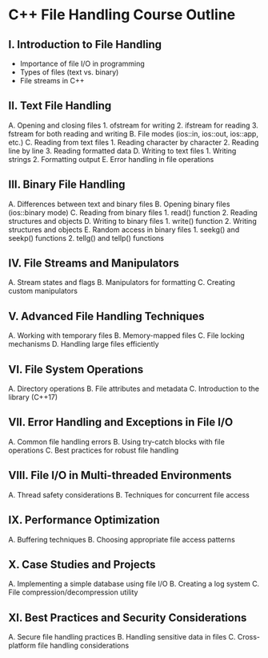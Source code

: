 # C++ File Handling Course Outline

## I. Introduction to File Handling
- Importance of file I/O in programming
- Types of files (text vs. binary)
- File streams in C++

## II. Text File Handling
   A. Opening and closing files
      1. ofstream for writing
      2. ifstream for reading
      3. fstream for both reading and writing
   B. File modes (ios::in, ios::out, ios::app, etc.)
   C. Reading from text files
      1. Reading character by character
      2. Reading line by line
      3. Reading formatted data
   D. Writing to text files
      1. Writing strings
      2. Formatting output
   E. Error handling in file operations

## III. Binary File Handling
   A. Differences between text and binary files
   B. Opening binary files (ios::binary mode)
   C. Reading from binary files
      1. read() function
      2. Reading structures and objects
   D. Writing to binary files
      1. write() function
      2. Writing structures and objects
   E. Random access in binary files
      1. seekg() and seekp() functions
      2. tellg() and tellp() functions

## IV. File Streams and Manipulators
   A. Stream states and flags
   B. Manipulators for formatting
   C. Creating custom manipulators

## V. Advanced File Handling Techniques
   A. Working with temporary files
   B. Memory-mapped files
   C. File locking mechanisms
   D. Handling large files efficiently

## VI. File System Operations
   A. Directory operations
   B. File attributes and metadata
   C. Introduction to the <filesystem> library (C++17)

## VII. Error Handling and Exceptions in File I/O
   A. Common file handling errors
   B. Using try-catch blocks with file operations
   C. Best practices for robust file handling

## VIII. File I/O in Multi-threaded Environments
   A. Thread safety considerations
   B. Techniques for concurrent file access

## IX. Performance Optimization
   A. Buffering techniques
   B. Choosing appropriate file access patterns

## X. Case Studies and Projects
   A. Implementing a simple database using file I/O
   B. Creating a log system
   C. File compression/decompression utility

## XI. Best Practices and Security Considerations
   A. Secure file handling practices
   B. Handling sensitive data in files
   C. Cross-platform file handling considerations
